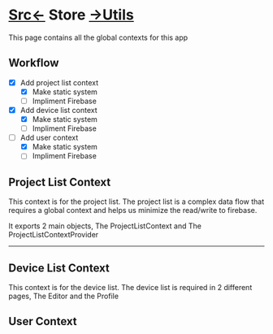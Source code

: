 # [Src<-](../readme.md) Store [->Utils](../utils/readme.md)
This page contains all the global contexts for this app

## Workflow
- [X] Add project list context
    - [X] Make static system
    - [ ] Impliment Firebase 
- [X] Add device list context
    - [X] Make static system
    - [ ] Impliment Firebase 
- [ ] Add user context
    - [X] Make static system
    - [ ] Impliment Firebase 

## Project List Context
This context is for the project list.
The project list is a complex data flow that requires a global context and helps us minimize the read/write to firebase.

It exports 2 main objects, The ProjectListContext and The ProjectListContextProvider

---

## Device List Context
This context is for the device list.
The device list is required in 2 different pages, The Editor and the Profile

## User Context